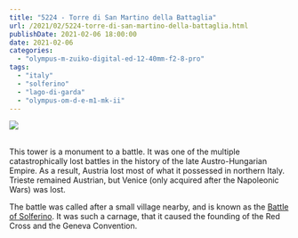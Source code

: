 ```yaml
---
title: "5224 - Torre di San Martino della Battaglia"
url: /2021/02/5224-torre-di-san-martino-della-battaglia.html
publishDate: 2021-02-06 18:00:00
date: 2021-02-06
categories: 
  - "olympus-m-zuiko-digital-ed-12-40mm-f2-8-pro"
tags: 
  - "italy"
  - "solferino"
  - "lago-di-garda"
  - "olympus-om-d-e-m1-mk-ii"
---
```

<div class="container">
<div class="center"><a target="_blank" href="https://d25zfm9zpd7gm5.cloudfront.net/1200x1200/2018/20180914_171903-HDR_lr.jpg"><img class="webfeedsFeaturedVisual" src="https://d25zfm9zpd7gm5.cloudfront.net/0600x0600/2018/20180914_171903-HDR_lr.jpg" /></a></div>
</div>
<br />

This tower is a monument to a battle. It was one of the
multiple catastrophically lost battles in the history of the
late Austro-Hungarian Empire. As a result, Austria lost most
of what it possessed in northern Italy. Trieste remained
Austrian, but Venice (only acquired after the Napoleonic
Wars) was lost.

The battle was called after a small village nearby, and is
known as the [Battle of
Solferino](https://en.wikipedia.org/wiki/Battle_of_Solferino).
It was such a carnage, that it caused the founding of the
Red Cross and the Geneva Convention.